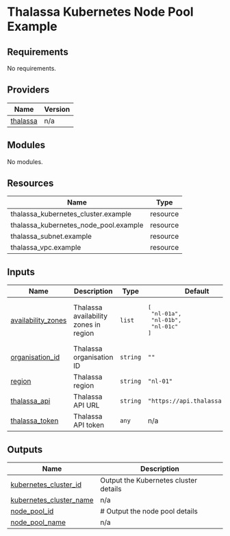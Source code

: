 # Thalassa Kubernetes Node Pool Example

## Requirements

No requirements.

## Providers

| Name | Version |
|------|---------|
| <a name="provider_thalassa"></a> [thalassa](#provider\_thalassa) | n/a |

## Modules

No modules.

## Resources

| Name | Type |
|------|------|
| thalassa_kubernetes_cluster.example | resource |
| thalassa_kubernetes_node_pool.example | resource |
| thalassa_subnet.example | resource |
| thalassa_vpc.example | resource |

## Inputs

| Name | Description | Type | Default | Required |
|------|-------------|------|---------|:--------:|
| <a name="input_availability_zones"></a> [availability\_zones](#input\_availability\_zones) | Thalassa availability zones in region | `list` | <pre>[<br/>  "nl-01a",<br/>  "nl-01b",<br/>  "nl-01c"<br/>]</pre> | no |
| <a name="input_organisation_id"></a> [organisation\_id](#input\_organisation\_id) | Thalassa organisation ID | `string` | `""` | no |
| <a name="input_region"></a> [region](#input\_region) | Thalassa region | `string` | `"nl-01"` | no |
| <a name="input_thalassa_api"></a> [thalassa\_api](#input\_thalassa\_api) | Thalassa API URL | `string` | `"https://api.thalassa.cloud"` | no |
| <a name="input_thalassa_token"></a> [thalassa\_token](#input\_thalassa\_token) | Thalassa API token | `any` | n/a | yes |

## Outputs

| Name | Description |
|------|-------------|
| <a name="output_kubernetes_cluster_id"></a> [kubernetes\_cluster\_id](#output\_kubernetes\_cluster\_id) | Output the Kubernetes cluster details |
| <a name="output_kubernetes_cluster_name"></a> [kubernetes\_cluster\_name](#output\_kubernetes\_cluster\_name) | n/a |
| <a name="output_node_pool_id"></a> [node\_pool\_id](#output\_node\_pool\_id) | # Output the node pool details |
| <a name="output_node_pool_name"></a> [node\_pool\_name](#output\_node\_pool\_name) | n/a |
